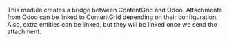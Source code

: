 This module creates a bridge between ContentGrid and Odoo. Attachments from Odoo can be
linked to ContentGrid depending on their configuration. Also, extra entities can be
linked, but they will be linked once we send the attachment.
